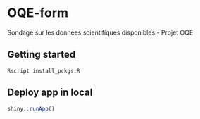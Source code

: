 # OQE-form
Sondage sur les données scientifiques disponibles - Projet OQE

## Getting started

```
Rscript install_pckgs.R
```

## Deploy app in local 

```r
shiny::runApp()
```
